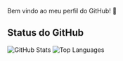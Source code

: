 Bem vindo ao meu perfil do GitHub! 🌟

## Status do GitHub

![GitHub Stats](https://github-readme-stats.vercel.app/api?username=MatheusHMafra&show_icons=true&theme=transparent&count_private=true&hide_border=true) ![Top Languages](https://github-readme-stats.vercel.app/api/top-langs/?username=MatheusHMafra&layout=compact&langs_count=16&theme=transparent&hide_border=true)
